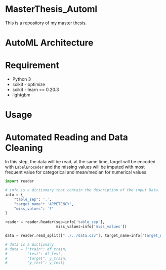 # MasterThesis_Automl

This is a repository of my master thesis.

# AutoML Architecture


# Requirement
+ Python 3
+ scikit - optimize
+ scikit - learn == 0.20.3
+ lightgbm


# Usage
# Automated Reading and Data Cleaning
In this step, the data will be read, at the same time, target will be encoded with `LabelEnocoder` and the missing values will be imputed with most frequent value for categorical and mean/median for numerical values.
 
```python
import reader

# info is a dictionary that contain the description of the input Data.
info = {
    "table_sep": ',',
    "target_name": 'APPETENCY',
    "miss_values": '?'
}

reader = reader.Reader(sep=info['table_sep'],
                       miss_values=info['miss_values'])

data = reader.read_split(["../../data.csv"], target_name=info['target_name'])

# data is a dictionary 
# data = {"train": df_train,
#         "test": df_test,
#         "target": y_train,
#         "y_test": y_test}

```
